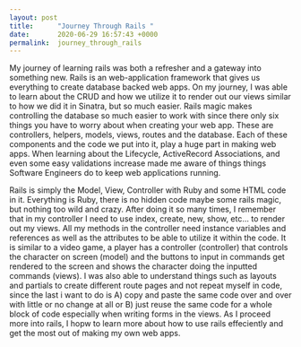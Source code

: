 ```yaml
---
layout: post
title:      "Journey Through Rails "
date:       2020-06-29 16:57:43 +0000
permalink:  journey_through_rails
---
```


My journey of learning rails was both a refresher and a gateway into something new. Rails is an web-application framework that gives us everything to  create database backed web apps. On my journey, I was able to learn about the CRUD and how we utilize it to render out our views similar to how we did it in Sinatra, but so much easier. Rails magic makes controlling the database so much easier to work with since there only six things you have to worry about when creating your web app. These are controllers, helpers, models, views, routes and the database. Each of these components and the code we put into it, play a huge part in making web apps. When learning about the Lifecycle, ActiveRecord Associations, and even some easy validations increase made me aware of things things Software Engineers do to keep web applications running.

Rails is simply the Model, View, Controller with Ruby and some HTML code in it. Everything is Ruby, there is no hidden code maybe some rails magic, but nothing too wild and crazy. After doing it so many times, I remember that in my controller I need to use index, create, new, show, etc... to render out my views. All my methods in the controller need instance variables and references as well as the attributes to be able to utilize it within the code. It is similar to a video game, a player has a controller (controller) that controls the character on screen (model) and the buttons to input in commands get rendered to the screen and shows the character doing the inputted commands (views).  I was also able to understand things such as layouts and partials to create different route pages and not repeat myself in code, since the last i want to do is A) copy and paste the same code over and over with little or no change at all or B) just reuse the same code for a whole block of code especially when writing forms in the views. As I proceed more into rails, I hopw to learn more about how to use rails effeciently and get the most out of making my own web apps.


